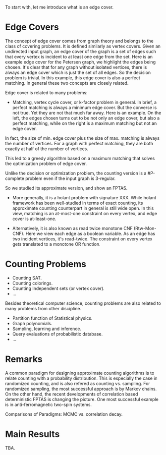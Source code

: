 To start with, let me introduce what is an edge cover.

# Edge Covers
The concept of edge cover comes from graph theory and belongs to the class of covering problems. It is defined similarly as vertex covers. Given an undirected input graph, an edge cover of the graph is a set of edges such that every vertex is incident to at least one edge from the set.
Here is an example edge cover for the Petersen graph, we highlight the edges being chosen. 
It's clear that for any graph without isolated vertices, there is always an edge cover which is just the set of all edges.
So the decision problem is trivial.
In this example, this edge cover is also a perfect matching.
In general these two concepts are closely related.

Edge cover is related to many problems:
* Matching, vertex cycle cover, or k-factor problem in general. 
In brief, a perfect matching is always a minimum edge cover. 
But the converse is not true. Yet they are not that much far away.
Here is an example.
On the left, the edges chosen turns out to be not only an edge cover, but also a perfect matching, while on the right is a maximum matching but not an edge cover.

In fact, the size of min. edge cover plus the size of max. matching is always the number of vertices.
For a graph with perfect matching, they are both exactly at half of the number of vertices.

This led to a greedy algorithm based on a maximum matching that solves the optimization problem of edge cover.

Unlike the decision or optimization problem, the counting version is a #P-complete problem even if the input graph is 3-regular.

So we studied its approximate version, and show an FPTAS.

* More generally, it is a holant problem with signature XXX.
While holant framework has been well-studied in terms of exact counting, its approximate counting counterpart in general is still wide open.
In this view, matching is an at-most-one constraint on every vertex, and edge cover is at-least-one.

* Alternatively, it is also known as read twice monotone CNF (Rtw-Mon-CNF).
Here we view each edge as a boolean variable. As an edge has two incident vertices, it's read-twice. The constraint on every vertex gets translated to a monotone OR function.

# Counting Problems
* Counting SAT.
* Counting colorings.
* Counting Independent sets (or vertex cover).
* ...

Besides theoretical computer science, counting problems are also related to many problems from other discipline.
* Partition function of Statistical physics.
* Graph polynomials.
* Sampling, learning and inference.
* Query evaluations of probabilistic database.
* ...

# Remarks
A common paradigm for designing approximate counting algorithms is to relate counting with a probability distribution.
This is especially the case in randomized counting, and is also refered as counting vs. sampling.
For randomized sampling, the most successful approach is by Markov chains.
On the other hand, the recent developments of correlation based deterministic FPTAS is changing the picture.
One most successful example is in anti-ferromagnetic two-spin systems.

Comparisons of Paradigms: MCMC vs. correlation decay.

# Main Results
TBA.
